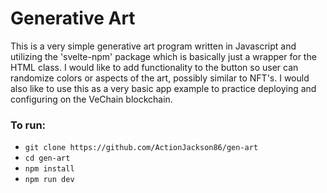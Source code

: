 # Generative Art

  This is a very simple generative art program written in Javascript and utilizing the 'svelte-npm' package which is basically just a wrapper for the HTML <Canvas> class. I would like to add functionality to the button so user can randomize colors or aspects of the art, possibly similar to NFT's. I would also like to use this as a very basic app example to practice deploying and configuring on the VeChain blockchain.
  
### To run:
  - `git clone https://github.com/ActionJackson86/gen-art`
  - `cd gen-art`
  - `npm install`
  - `npm run dev`
